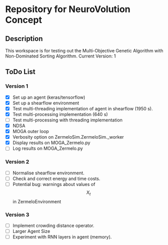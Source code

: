 # Repository for NeuroVolution Concept
## Description
This workspace is for testing out the Multi-Objective Genetic Algorithm with Non-Dominated Sorting Algorithm.
Current Version: 1
## ToDo List
### Version 1
- [x] Set up an agent (keras/tensorflow)
- [x] Set up a shearflow environment
- [x] Test multi-threading implementation of agent in shearflow (1950 s).
- [x] Test multi-processing implementation (640 s)
- [ ] Test multi-processing with threading implementation
- [x] NDSA
- [x] MOGA outer loop
- [x] Verbosity option on ZermeloSim.ZermeloSim._worker
- [x] Display results on MOGA_Zermelo.py
- [ ] Log results on MOGA_Zermelo.py

### Version 2
- [ ] Normalise shearflow environment.
- [ ] Check and correct energy and time costs.
- [ ] Potential bug: warnings about values of $$X_t$$ in ZermeloEnvironment

### Version 3
- [ ] Implement crowding distance operator.
- [ ] Larger Agent Size
- [ ] Experiment with RNN layers in agent (memory).
